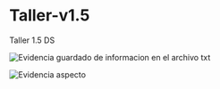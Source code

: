 # Taller-v1.5
Taller 1.5 DS

![Evidencia guardado de informacion en el archivo txt](https://github.com/ItsDiegoTBG/Taller-v1.5/assets/117414409/8c3a5a79-df74-4ba2-8624-bde27cd0a87d)


![Evidencia aspecto](https://github.com/ItsDiegoTBG/Taller-v1.5/assets/117414409/291c1c77-0136-412c-99fc-41bdb7184663)
